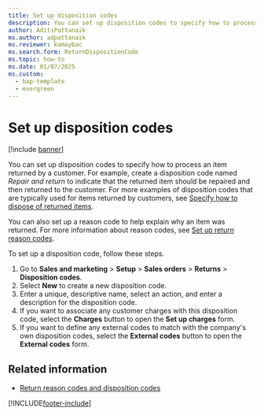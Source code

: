 ```yaml
---
title: Set up disposition codes   
description: You can set up disposition codes to specify how to process an item returned by a customer, including a step-by-step process.
author: AditiPattanaik
ms.author: adpattanaik
ms.reviewer: kamaybac
ms.search.form: ReturnDispositionCode
ms.topic: how-to
ms.date: 01/07/2025
ms.custom: 
  - bap-template
  - evergreen
---
```


# Set up disposition codes

[!include [banner](../includes/banner.md)]

You can set up disposition codes to specify how to process an item returned by a customer. For example, create a disposition code named *Repair and return* to indicate that the returned item should be repaired and then returned to the customer. For more examples of disposition codes that are typically used for items returned by customers, see [Specify how to dispose of returned items](specify-how-to-dispose-of-returned-items.md).

You can also set up a reason code to help explain why an item was returned. For more information about reason codes, see [Set up return reason codes](set-up-return-reason-code.md).

To set up a disposition code, follow these steps.

1. Go to **Sales and marketing** \> **Setup** \> **Sales orders** \> **Returns** \> **Disposition codes**.
1. Select **New** to create a new disposition code.
1. Enter a unique, descriptive name, select an action, and enter a description for the disposition code.
1. If you want to associate any customer charges with this disposition code, select the **Charges** button to open the **Set up charges** form.
1. If you want to define any external codes to match with the company's own disposition codes, select the **External codes** button to open the **External codes** form.

<!-- KFM-AQM: Add a mention here about **Check for quality association** option for disposition codes. -->

## Related information

- [Return reason codes and disposition codes](disposition-and-return-reason-codes.md)

[!INCLUDE[footer-include](../../includes/footer-banner.md)]